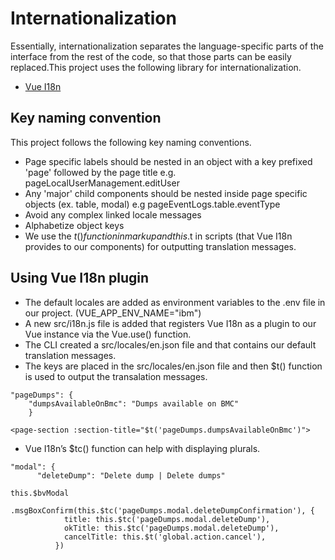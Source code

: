 # Internationalization
Essentially, internationalization separates the language-specific parts of the interface from the rest of the code, so that those parts can be easily replaced.This project uses the following library for internationalization.
- [Vue I18n](https://kazupon.github.io/vue-i18n/introduction.html)

## Key naming convention
This project follows the following key naming conventions.

- Page specific labels should be nested in an object with a key prefixed 'page' followed by the page title 
  e.g. pageLocalUserManagement.editUser
- Any 'major' child components should be nested inside page specific objects (ex. table, modal) 
  e.g pageEventLogs.table.eventType
- Avoid any complex linked locale messages
- Alphabetize object keys
- We use the $t() function in markup and this.$t in scripts (that Vue I18n provides to our components) for outputting translation messages.

## Using Vue I18n plugin
- The default locales are added as environment variables to the .env file in our project.      (VUE_APP_ENV_NAME="ibm")
- A new src/i18n.js file is added that registers Vue I18n as a plugin to our Vue instance via the Vue.use() function.
- The CLI created a src/locales/en.json file and that contains our default translation messages.
- The keys are placed in the src/locales/en.json file and then  $t() function is used to output the transalation messages. 
```Vue
"pageDumps": {
    "dumpsAvailableOnBmc": "Dumps available on BMC"
    }
``` 
```Vue
<page-section :section-title="$t('pageDumps.dumpsAvailableOnBmc')">
```
- Vue I18n’s $tc() function can help with displaying plurals.

```Vue
"modal": {
      "deleteDump": "Delete dump | Delete dumps"
```

```Vue
this.$bvModal
          .msgBoxConfirm(this.$tc('pageDumps.modal.deleteDumpConfirmation'), {
            title: this.$tc('pageDumps.modal.deleteDump'),
            okTitle: this.$tc('pageDumps.modal.deleteDump'),
            cancelTitle: this.$t('global.action.cancel'),
          })
```
